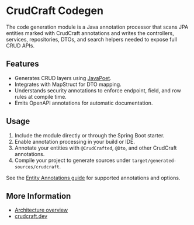 # CrudCraft Codegen

The code generation module is a Java annotation processor that scans JPA entities marked with CrudCraft annotations and writes the controllers, services, repositories, DTOs, and search helpers needed to expose full CRUD APIs.

## Features
- Generates CRUD layers using [JavaPoet](https://github.com/square/javapoet).
- Integrates with MapStruct for DTO mapping.
- Understands security annotations to enforce endpoint, field, and row rules at compile time.
- Emits OpenAPI annotations for automatic documentation.

## Usage
1. Include the module directly or through the Spring Boot starter.
2. Enable annotation processing in your build or IDE.
3. Annotate your entities with `@CrudCrafted`, `@Dto`, and other CrudCraft annotations.
4. Compile your project to generate sources under `target/generated-sources/crudcraft`.

See the [Entity Annotations guide](../guides/entity-annotations.md) for supported annotations and options.

## More Information
- [Architecture overview](../concepts/architecture.md)
- [crudcraft.dev](https://crudcraft.dev)
